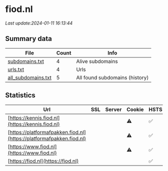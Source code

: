 # fiod.nl
*Last update:2024-01-11 16:13:44*
## Summary data
| File       | Count | Info |
|------------|-------|------|
|[subdomains.txt](/data/fiod/subdomains.txt)|4|Alive subdomains|
|[urls.txt](/data/fiod/urls.txt)|4|Urls|
|[all_subdomains.txt](/data/fiod/all_subdomains.txt)|5|All found subdomains (history)|
## Statistics
| Url | SSL | Server | Cookie | HSTS | CSP | XFO | XXP | RP | Tech |
|------------|-------|------|------|------|------|------|------|------|------|
|[https://kennis.fiod.nl](https://kennis.fiod.nl)| | |:warning: |:white_check_mark: | | |:white_check_mark: |:white_check_mark: |:white_check_mark: |HSTS|
|[https://platformafpakken.fiod.nl](https://platformafpakken.fiod.nl)| | |:warning: |:white_check_mark: | | |:white_check_mark: |:white_check_mark: |:white_check_mark: |HSTS MySQL PHP WordP...|
|[https://www.fiod.nl](https://www.fiod.nl)| | |:warning: |:white_check_mark: | | |:white_check_mark: |:white_check_mark: |:white_check_mark: |HSTS MySQL PHP WordP...|
|[https://fiod.nl](https://fiod.nl)| | | |:white_check_mark: | | |:white_check_mark: |:white_check_mark: |:white_check_mark: |HSTS|